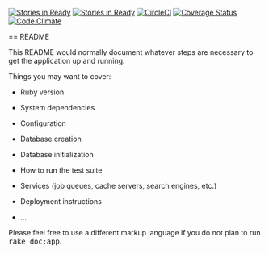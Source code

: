 [![Stories in Ready](https://badge.waffle.io/lagos-devs/hiddenwisdom-api.png?label=ready&title=Ready)](https://waffle.io/lagos-devs/hiddenwisdom-api)
[![Stories in Ready](https://badge.waffle.io/lagos-devs/hiddenwisdom-api.png?label=ready&title=Ready)](https://waffle.io/lagos-devs/hiddenwisdom-api)
[![CircleCI](https://circleci.com/gh/lagos-devs/hiddenwisdom-api.svg?style=svg)](https://circleci.com/gh/lagos-devs/hiddenwisdom-api)
[![Coverage Status](https://coveralls.io/repos/github/lagos-devs/project-has-no-name-api/badge.svg?branch=master)](https://coveralls.io/github/lagos-devs/project-has-no-name-api?branch=master)
[![Code Climate](https://codeclimate.com/github/lagos-devs/project-has-no-name-api/badges/gpa.svg)](https://codeclimate.com/github/lagos-devs/project-has-no-name-api)


== README

This README would normally document whatever steps are necessary to get the
application up and running.

Things you may want to cover:

* Ruby version

* System dependencies

* Configuration

* Database creation

* Database initialization

* How to run the test suite

* Services (job queues, cache servers, search engines, etc.)

* Deployment instructions

* ...


Please feel free to use a different markup language if you do not plan to run
<tt>rake doc:app</tt>.
